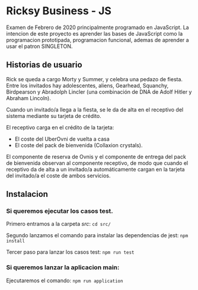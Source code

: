 # Ricksy Business - JS

Examen de Febrero de 2020 principalmente programado en JavaScript. La intencion de este proyecto es aprender las bases de JavaScript como la programacion prototipada, programacion funcional, ademas de aprender a usar el patron SINGLETON.

## Historias de usuario

Rick se queda a cargo Morty y Summer, y celebra una pedazo de fiesta.
Entre los invitados hay adolescentes, aliens, Gearhead, Squanchy, Birdpearson y Abradolph Lincler (una combinación de DNA de Adolf Hitler y Abraham Lincoln).

Cuando un invitado/a llega a la fiesta, se le da de alta en el receptivo del sistema mediante su tarjeta de crédito.

El receptivo carga en el crédito de la tarjeta:

- El coste del UberOvni de vuelta a casa
- El coste del pack de bienvenida (Collaxion crystals).

El componente de reserva de Ovnis y el componente de entrega del pack de bienvenida observan al componente receptivo, de modo que cuando el receptivo da de alta a un invitado/a automáticamente cargan en la tarjeta del invitado/a el coste de ambos servicios.

## Instalacion

### Si queremos ejecutar los casos test.

Primero entramos a la carpeta _src_:
`cd src/`

Segundo lanzamos el comando para instalar las dependencias de jest:
`npm install`

Tercer paso para lanzar los casos test:
`npm run test`

### Si queremos lanzar la aplicacion main:

Ejecutaremos el comando:
`npm run application`
